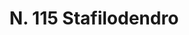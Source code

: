 ---
title: "N. 115 Stafilodendro"
permalink: "/edition/plant115/"
plant-name: "N. 115"
plant-number: "115"
plant-xml: "/assets/xml/plant115.xml"
plant-img1: "/assets/img/plant115_verso.jpg"
plant-img2: "/assets/img/plant115.jpg"
plant-title: "N. 115 Stafilodendro"
plant-wfo-link: ""
plant-kew-link: ""
plant-taxon-content: ""
layout: single-xml
---